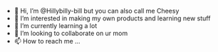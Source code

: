 - 👋 Hi, I’m @Hillybilly-bill but you can also call me Cheesy
- 👀 I’m interested in making my own products and learning new stuff
- 🌱 I’m currently learning a lot
- 💞️ I’m looking to collaborate on ur mom
- 📫 How to reach me ... 

<!---
Hillybilly-bill/Hillybilly-bill is a ✨ special ✨ repository because its `README.md` (this file) appears on your GitHub profile.
You can click the Preview link to take a look at your changes.
--->
